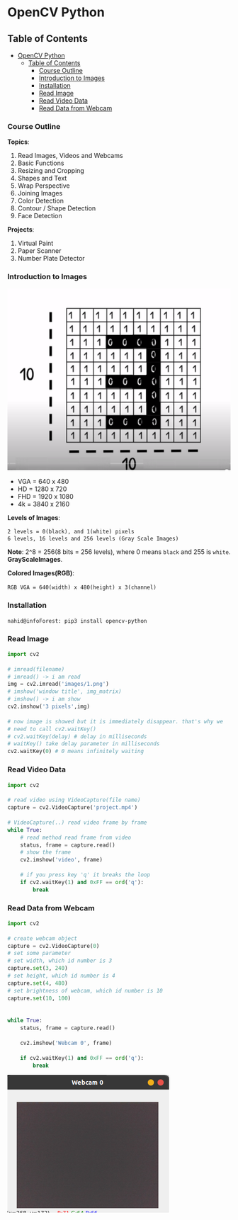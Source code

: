 # OpenCV Python

## Table of Contents

- [OpenCV Python](#opencv-python)
  - [Table of Contents](#table-of-contents)
    - [Course Outline](#course-outline)
    - [Introduction to Images](#introduction-to-images)
    - [Installation](#installation)
    - [Read Image](#read-image)
    - [Read Video Data](#read-video-data)
    - [Read Data from Webcam](#read-data-from-webcam)

### Course Outline

**Topics**:

1. Read Images, Videos and Webcams
2. Basic Functions
3. Resizing and Cropping
4. Shapes and Text
5. Wrap Perspective
6. Joining Images
7. Color Detection
8. Contour / Shape Detection
9. Face Detection

**Projects**:

1. Virtual Paint
2. Paper Scanner
3. Number Plate Detector

### Introduction to Images

![images](images/1.png)

- VGA = 640 x 480
- HD = 1280 x 720
- FHD = 1920 x 1080
- 4k = 3840 x 2160

**Levels of Images**:

```text
2 levels = 0(black), and 1(white) pixels
6 levels, 16 levels and 256 levels (Gray Scale Images)
```

**Note**: 2^8 = 256(8 bits = 256 levels), where 0 means `black` and 255 is `white`. **GrayScaleImages**.

**Colored Images(RGB)**:

`RGB VGA = 640(width) x 480(height) x 3(channel)`

### Installation

```console
nahid@infoForest: pip3 install opencv-python
```

### Read Image

```py
import cv2

# imread(filename)
# imread() -> i am read
img = cv2.imread('images/1.png')
# imshow('window title', img_matrix)
# imshow() -> i am show
cv2.imshow('3 pixels',img)

# now image is showed but it is immediately disappear. that's why we
# need to call cv2.waitKey()
# cv2.waitKey(delay) # delay in milliseconds
# waitKey() take delay parameter in milliseconds
cv2.waitKey(0) # 0 means infinitely waiting
```

### Read Video Data

```python
import cv2

# read video using VideoCapture(file name)
capture = cv2.VideoCapture('project.mp4')

# VideoCapture(..) read video frame by frame
while True:
    # read method read frame from video
    status, frame = capture.read()
    # show the frame
    cv2.imshow('video', frame)

    # if you press key 'q' it breaks the loop
    if cv2.waitKey(1) and 0xFF == ord('q'):
        break
```

### Read Data from Webcam

```py
import cv2

# create webcam object
capture = cv2.VideoCapture(0)
# set some parameter
# set width, which id number is 3
capture.set(3, 240)
# set height, which id number is 4
capture.set(4, 480)
# set brightness of webcam, which id number is 10
capture.set(10, 100)


while True:
    status, frame = capture.read()

    cv2.imshow('Webcam 0', frame)

    if cv2.waitKey(1) and 0xFF == ord('q'):
        break
```

![images](images/2.png)